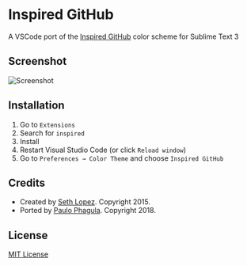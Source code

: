 # Inspired GitHub

A VSCode port of the [Inspired GitHub](https://github.com/sethlopezme/InspiredGitHub.tmtheme)
color scheme for Sublime Text 3

## Screenshot

![Screenshot](https://raw.githubusercontent.com/dareenzovscode-theme-inspiredgithub/master/screenshot.png)

## Installation

1. Go to `Extensions`
2. Search for `inspired`
3. Install
4. Restart Visual Studio Code (or click `Reload window`)
5. Go to `Preferences → Color Theme` and choose `Inspired GitHub`

## Credits

- Created by [Seth Lopez](http://sethlopez.me/). Copyright 2015.
- Ported by [Paulo Phagula](https://dareenzo.github.io). Copyright 2018.

## License

[MIT License](https://github.com/dareenzo/vscode-theme-inspiredgithub/blob/master/./LICENSE.txt)

